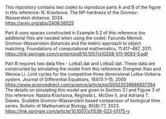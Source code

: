 This repository contains two codes to reproduce parts A and B of the figure in this reference:
N. Kravtsova. The NP-hardness of the Gromov-Wasserstein distance. 2024.  
https://arxiv.org/abs/2408.06525

Part A uses spaces constructed in Example 5.2 of this reference (no additional files are  needed when using the code):
Facundo Memoli. Gromov–Wasserstein distances and the metric approach to object matching. Foundations of computational mathematics, 11:417–487, 2011.
https://link.springer.com/content/pdf/10.1007/s10208-011-9093-5.pdf

Part B requires two data files - Lotka1.dat and Lotka2.dat. These data are constructed by simulating the model from this reference:
Dongmei Xiao and Wenxia Li. Limit cycles for the competitive three dimensional Lotka–Volterra system. Journal of Differential Equations, 164(1):1–15, 2000
https://www.sciencedirect.com/science/article/pii/S0022039699937294
The details on simulating this model are given in Section 3.1 and Figure 3 of this reference:
Natalia Kravtsova, Reginald L. McGee II, and Adriana T. Dawes. Scalable Gromov–Wasserstein based comparison of biological time series. Bulletin of Mathematical Biology, 85(8):77, 2023.
https://link.springer.com/article/10.1007/s11538-023-01175-y





